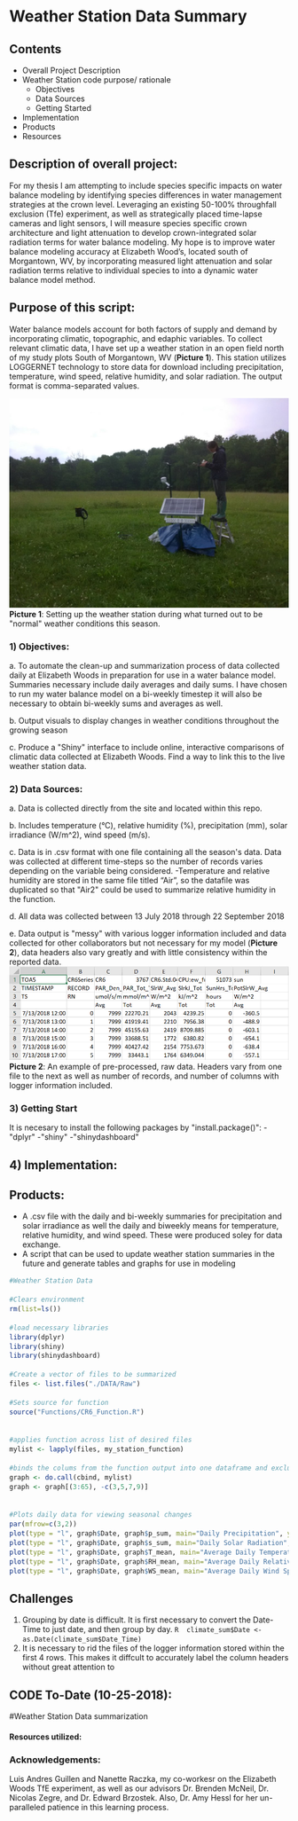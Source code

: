 # Weather Station Data Summary

## Contents
- Overall Project Description
- Weather Station code purpose/ rationale 
  - Objectives
  - Data Sources
  - Getting Started 
- Implementation
- Products
- Resources

## Description of overall project:
For my thesis I am attempting to include species specific impacts on water balance modeling by identifying species differences in water management strategies at the crown level. Leveraging an existing 50-100% throughfall exclusion (Tfe) experiment, as well as strategically placed time-lapse cameras and light sensors, I will measure species specific crown architecture and light attenuation to develop crown-integrated solar radiation terms for water balance modeling. My hope is to improve water balance modeling accuracy at Elizabeth Wood’s, located south of Morgantown, WV, by incorporating measured light attenuation and solar radiation terms relative to individual species to into a dynamic water balance model method.  

## Purpose of this script:
Water balance models account for both factors of supply and demand by incorporating climatic, topographic, and edaphic variables. To collect relevant climatic data, I have set up a weather station in an open field north of my study plots South of Morgantown, WV (**Picture 1**). This station utilizes LOGGERNET technology to store data for download including precipitation, temperature, wind speed, relative humidity, and solar radiation. The output format is comma-separated values.

![alt text](https://github.com/caseybn/Weather_Station_Data_Summary/blob/master/Pictures/Weather_Station.jpg)
**Picture 1**: Setting up the weather station during what turned out to be "normal" weather conditions this season. 

### 1) Objectives:
a. To automate the clean-up and summarization process of data collected daily at Elizabeth Woods in preparation for use in a water balance model. Summaries necessary include daily averages and daily sums. I have chosen to run my water balance model on a bi-weekly timestep it will also be necessary to obtain bi-weekly sums and averages as well.  

b. Output visuals to display changes in weather conditions throughout the growing season

c. Produce a "Shiny" interface to include online, interactive comparisons of climatic data collected at Elizabeth Woods. Find a way to link this to the live weather station data.

### 2) Data Sources:
a. Data is collected directly from the site and located within this repo.

b. Includes temperature (°C), relative humidity (%), precipitation (mm), solar irradiance (W/m^2), wind speed (m/s).

c. Data is in .csv format with one file containing all the season's data. Data was collected at different time-steps so the number of records varies depending on the variable being considered.
-Temperature and relative humidity are stored in the same file titled “Air”, so the datafile was duplicated so that "Air2" could be used to summarize relative humidity in the function.

d. All data was collected between 13 July 2018 through 22 September 2018

e. Data output is "messy" with various logger information included and data collected for other collaborators but not necessary for my model (**Picture 2**), data headers also vary greatly and with little consistency within the reported data. 
![alt text](https://github.com/caseybn/Weather_Station_Data_Summary/blob/master/Pictures/Messy_data_example.PNG)
**Picture 2**: An example of pre-processed, raw data. Headers vary from one file to the next as well as number of records, and number of columns with logger information included.  

### 3) Getting Start
It is necesary to install the following packages by "install.package()":
-"dplyr"
-"shiny"
-"shinydashboard"

## 4) Implementation:

## Products:
- A .csv file with the daily and bi-weekly summaries for precipitation and solar irradiance as well the daily and biweekly means for temperature, relative humidity, and wind speed. These were produced soley for data exchange.
- A script that can be used to update weather station summaries in the future and generate tables and graphs for use in modeling
```R
#Weather Station Data

#Clears environment
rm(list=ls())

#load necessary libraries
library(dplyr)
library(shiny)
library(shinydashboard)

#Create a vector of files to be summarized
files <- list.files("./DATA/Raw")

#Sets source for function
source("Functions/CR6_Function.R")


#applies function across list of desired files 
mylist <- lapply(files, my_station_function)

#binds the colums from the function output into one dataframe and excludes repeated date columsn
graph <- do.call(cbind, mylist)
graph <- graph[(3:65), -c(3,5,7,9)]


#Plots daily data for viewing seasonal changes
par(mfrow=c(3,2))
plot(type = "l", graph$Date, graph$p_sum, main="Daily Precipitation", ylab = "Precipitation(mm)", xlab = "Date")
plot(type = "l", graph$Date, graph$s_sum, main="Daily Solar Radiation", ylab = "Global Solar Radation(W/m^2)", xlab = "Date")
plot(type = "l", graph$Date, graph$T_mean, main="Average Daily Temperature", ylab = "Temperature(°C)", xlab = "Date")
plot(type = "l", graph$Date, graph$RH_mean, main="Average Daily Relative Humidity", ylab = "Relative Humidity(%))", xlab = "Date")
plot(type = "l", graph$Date, graph$WS_mean, main="Average Daily Wind Speed", ylab = "Wind Speed (m/s)", xlab = "Date")
```

## Challenges
1. Grouping by date is difficult. It is first necessary to convert the Date-Time to just date, and then group by day.
  ```R  climate_sum$Date <- as.Date(climate_sum$Date_Time)```
1. It is necessary to rid the files of the logger information stored within the first 4 rows. This makes it diffcult to accurately label the column headers without great attention to 
## CODE To-Date (10-25-2018):
#Weather Station Data summarization

#### Resources utilized:

### Acknowledgements: 
Luis Andres Guillen and Nanette Raczka, my co-workesr on the Elizabeth Woods TfE experiment, as well as our advisors Dr. Brenden McNeil, Dr. Nicolas Zegre, and Dr. Edward Brzostek. Also, Dr. Amy Hessl for her un-paralleled patience in this learning process.    

